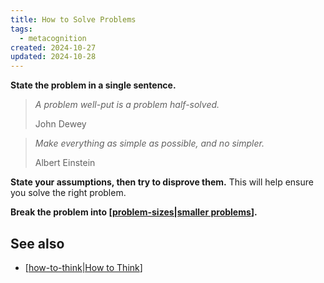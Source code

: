 ```yaml
---
title: How to Solve Problems
tags:
  - metacognition
created: 2024-10-27
updated: 2024-10-28
---
```

**State the problem in a single sentence.**

> *A problem well-put is a problem half-solved.*
> 
> John Dewey

> *Make everything as simple as possible, and no simpler.*
> 
> Albert Einstein

**State your assumptions, then try to disprove them.** This will help ensure you solve the right problem.

**Break the problem into [[problem-sizes|smaller problems]].**

## See also

- [[how-to-think|How to Think]]

[//begin]: # "Autogenerated link references for markdown compatibility"
[problem-sizes|smaller problems]: problem-sizes "Problem Sizes"
[how-to-think|How to Think]: how-to-think "How to Think"
[//end]: # "Autogenerated link references"